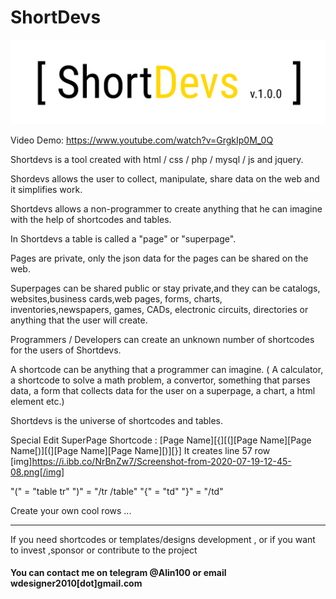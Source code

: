 # ShortDevs

![alt text](logowhite.png)

Video Demo: https://www.youtube.com/watch?v=GrgkIp0M_0Q

Shortdevs is a tool created with html / css / php / mysql / js and jquery.

Shordevs allows the user to collect, manipulate, share data on the web and it simplifies work.

Shortdevs allows a non-programmer to create anything that he can imagine with the help of shortcodes and tables.

In Shortdevs a table is called a "page" or "superpage".

Pages are private, only the json data for the pages can be shared on the web.

Superpages can be shared public or stay private,and they can be catalogs, websites,business cards,web pages, forms, charts, inventories,newspapers, games, CADs, electronic circuits, directories or anything that the user will create.

Programmers / Developers can create an unknown number of shortcodes for the users of Shortdevs.

A shortcode can be anything that a programmer can imagine. ( A calculator, a shortcode to solve a math problem, a convertor, something that parses data, a form that collects data for the user on a superpage, a chart, a html element etc.)

Shortdevs is the universe of shortcodes and tables.


Special Edit SuperPage Shortcode : [Page Name][{][(][Page Name][Page Name[)][(][Page Name][Page Name][)][}]
It creates line 57 row
[img]https://i.ibb.co/NrBnZw7/Screenshot-from-2020-07-19-12-45-08.png[/img]

"(" = "table tr"
")" = "/tr /table"
"{" = "td"
"}" = "/td"


Create your own cool rows ... 



-------------------------------

If you need shortcodes or templates/designs development , or if you want to invest ,sponsor or contribute to the project

#### You can contact me on telegram @Alin100 or  email wdesigner2010[dot]gmail.com

